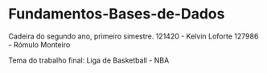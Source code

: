 # Fundamentos-Bases-de-Dados
Cadeira do segundo ano, primeiro simestre.
121420 - Kelvin Loforte
127986 - Rómulo Monteiro

Tema do trabalho final:
Liga de Basketball - NBA 
